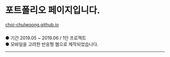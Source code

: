 # 포트폴리오 페이지입니다.

[choi-chulwoong.github.io](https://choi-chulwoong.github.io/)

###
● 기간 2019.05 ~ 2019.06 / 1인 프로젝트  
● 모바일을 고려한 반응형 웹으로 제작되었습니다.

---
